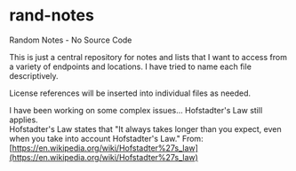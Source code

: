 rand-notes
==========

Random Notes - No Source Code

This is just a central repository for notes and lists that I want to access from a variety of endpoints and locations.  I have tried to name each file descriptively.  

License references will be inserted into individual files as needed.  

I have been working on some complex issues...  Hofstadter's Law still applies.  
Hofstadter's Law states that "It always takes longer than you expect, even when you take into account Hofstadter's Law." 
From: [https://en.wikipedia.org/wiki/Hofstadter%27s_law](https://en.wikipedia.org/wiki/Hofstadter%27s_law)


